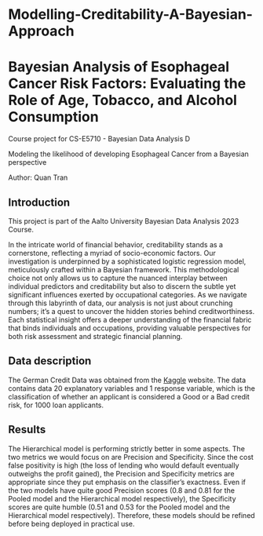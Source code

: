 # Modelling-Creditability-A-Bayesian-Approach

# Bayesian Analysis of Esophageal Cancer Risk Factors: Evaluating the Role of Age, Tobacco, and Alcohol Consumption
Course project for CS-E5710 - Bayesian Data Analysis D

Modeling the likelihood of developing Esophageal Cancer from a Bayesian perspective

Author: Quan Tran


## Introduction

This project is part of the Aalto University Bayesian Data Analysis 2023 Course. 

In the intricate world of financial behavior, creditability stands as a cornerstone, reflecting a myriad of socio-economic factors. Our investigation is underpinned by a sophisticated logistic regression model, meticulously crafted within a Bayesian framework. This methodological choice not only allows us to capture the nuanced interplay between individual predictors and creditability but also to discern the subtle yet significant influences exerted by occupational categories. As we navigate through this labyrinth of data, our analysis is not just about crunching numbers; it’s a quest to uncover the hidden stories behind creditworthiness. Each statistical insight offers a deeper understanding of the financial fabric that binds individuals and occupations, providing valuable perspectives for both risk assessment and strategic financial planning.

## Data description
The German Credit Data was obtained from the [Kaggle](https://www.kaggle.com/datasets/mpwolke/cusersmarildownloadsgermancsv/data) website. The data contains data 20 explanatory variables and 1 response variable, which is the classification of whether an applicant is considered a Good or a Bad credit risk, for 1000 loan applicants.

## Results

The Hierarchical model is performing strictly better in some aspects. The two metrics we would focus on are Precision and Specificity. Since the cost false positivity is high (the loss of lending who would default eventually outweighs the profit gained), the Precision and Specificity metrics are appropriate since they put emphasis on the classifier’s exactness. Even if the two models have quite good Precision scores (0.8 and 0.81 for the Pooled model and the Hierarchical model respectively), the Specificity scores are quite humble (0.51 and 0.53 for the Pooled model and the Hierarchical model respectively). Therefore, these models should be refined before being deployed in practical use.

